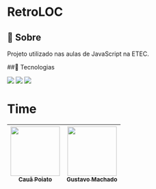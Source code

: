 <h1>RetroLOC</h1>

<h2>🔖 Sobre</h2>
<p>Projeto utilizado nas aulas de JavaScript na ETEC.</p>

##🚀 Tecnologias
<div>
  <img src="https://img.shields.io/badge/HTML-239120?style=for-the-badge&logo=html5&logoColor=white">
  <img src="https://img.shields.io/badge/CSS-239120?&style=for-the-badge&logo=css3&logoColor=white">
  <img src="https://img.shields.io/badge/JavaScript-F7DF1E?style=for-the-badge&logo=javascript&logoColor=black">
</div>

# Time
| [<img loading="lazy" src="https://avatars.githubusercontent.com/u/33001620?v=4" width=115><br><sub>Cauã Poiato</sub>](https://github.com/cauapoiato) |  [<img loading="lazy" src="https://avatars.githubusercontent.com/u/123379826?v=4" width=115><br><sub>Gustavo Machado</sub>](https://github.com/Guga-tab) |
| :---: | :---: |
